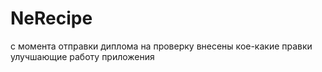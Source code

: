 # NeRecipe
с момента отправки диплома на проверку внесены кое-какие правки улучшающие работу приложения
